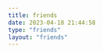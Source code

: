 ```yaml
---
title: friends
date: 2023-04-18 21:44:58
type: "friends"
layout: "friends"
---
```

<!-- 该页面为展示友情链接friends信息的页面。 -->
